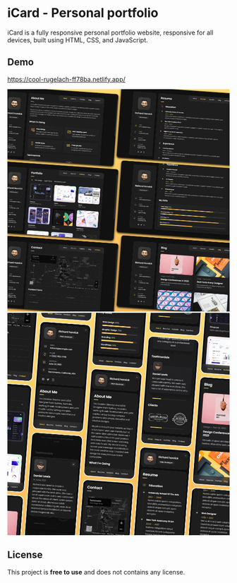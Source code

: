 # iCard - Personal portfolio

iCard is a fully responsive personal portfolio website, responsive for all devices, built using HTML, CSS, and JavaScript.

## Demo

https://cool-rugelach-ff78ba.netlify.app/

![iCard Desktop Demo](./website-demo-image/desktop.png "Desktop Demo")
![iCard Mobile Demo](./website-demo-image/mobile.png "Mobile Demo")

## License

This project is **free to use** and does not contains any license.
